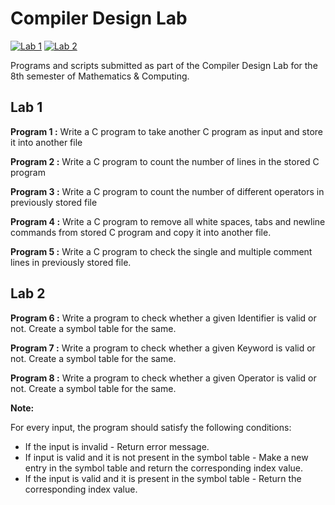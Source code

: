 
# Compiler Design Lab

[![Lab 1](https://img.shields.io/badge/Lab%201-COMPLETED-brightgreen.svg?style=for-the-badge)](https://github.com/anandkarra/compiler-design-lab)
[![Lab 2](https://img.shields.io/badge/Lab%202-COMPLETED-brightgreen.svg?style=for-the-badge)](https://github.com/anandkarra/compiler-design-lab)

Programs and scripts submitted as part of the Compiler Design Lab for the 8th semester of Mathematics & Computing.

## Lab 1
**Program 1 :** Write a C program to take another C program as input and store it into another file

**Program 2 :** Write a C program to count the number of lines in the stored C program

**Program 3 :** Write a C program to count the number of different operators in previously stored file

**Program 4 :** Write a C program to remove all white spaces, tabs and newline commands from stored C program and copy it into another file.

**Program 5 :** Write a C program to check the single and multiple comment lines in previously stored file.

## Lab 2
**Program 6 :** Write a program to check whether a given Identifier is valid or not. Create a symbol table for the same.

**Program 7 :** Write a program to check whether a given Keyword is valid or not. Create a symbol table for the same.

**Program 8 :** Write a program to check whether a given Operator is valid or not. Create a symbol table for the same.

**Note:**

For every input, the program should satisfy the following conditions:

* If the input is invalid - Return error message.
* If input is valid and it is not present in the symbol table - Make a new entry in the symbol table and return the corresponding index value.
* If the input is valid and it is present in the symbol table - Return the corresponding index value.
